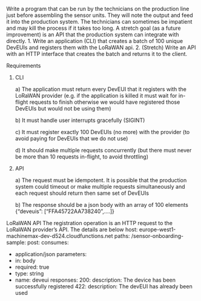 Write a program that can be run by the technicians on the production line just before assembling
the sensor units. They will note the output and feed it into the production system. The
technicians can sometimes be impatient and may kill the process if it takes too long.
A stretch goal (as a future improvement) is an API that the production system can integrate with
directly.
    1. Write an application (CLI) that creates a batch of 100 unique DevEUIs and registers
        them with the LoRaWAN api.
    2. (Stretch) Write an API with an HTTP interface that creates the batch and returns it to the
        client.

Requirements
1) CLI

    a)  The application must return every DevEUI that it registers with the LoRaWAN
        provider (e.g. if the application is killed it must wait for in-flight requests to finish
        otherwise we would have registered those DevEUIs but would not be using them)
        
    b)  It must handle user interrupts gracefully (SIGINT)
    
    c)  It must register exactly 100 DevEUIs (no more) with the provider (to avoid paying
        for DevEUIs that we do not use)
        
    d)  It should make multiple requests concurrently (but there must never be more than
        10 requests in-flight, to avoid throttling)

2) API

    a) The request must be idempotent. It is possible that the production system could
        timeout or make multiple requests simultaneously and each request should return
        then same set of DevEUIs
   
   b) The response should be a json body with an array of 100 elements {“deveuis”:
        [“FFA45722AA738240”,....]}

LoRaWAN API
The registration operation is an HTTP request to the LoRaWAN provider’s API. The details are
below
host: europe-west1-machinemax-dev-d524.cloudfunctions.net
paths:
/sensor-onboarding-sample:
post:
consumes:
- application/json
parameters:
- in: body
- required: true
- type: string
- name: deveui
responses:
200:
description: The device has been successfully registered
422:
description: The devEUI has already been used
